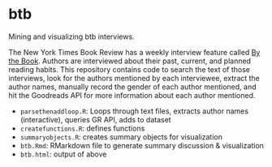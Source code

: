 # btb
Mining and visualizing btb interviews.  
  
The New York Times Book Review has a weekly interview feature called <a href="https://www.nytimes.com/column/by-the-book">By the Book</a>. Authors are interviewed about their past, current, and planned reading habits. This repository contains code to search the text of those interviews, look for the authors mentioned by each interviewee, extract the author names, manually record the gender of each author mentioned, and hit the Goodreads API for more information about each author mentioned. 

* `parsethenaddloop.R`: Loops through text files, extracts author names (interactive), queries GR API, adds to dataset
* `createfunctions.R`: defines functions
* `summaryobjects.R`: creates summary objects for visualization
* `btb.Rmd`: RMarkdown file to generate summary discussion & visualization
* `btb.html`: output of above
